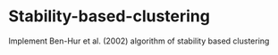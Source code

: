 # Stability-based-clustering
Implement Ben-Hur et al. (2002) algorithm of stability based clustering
